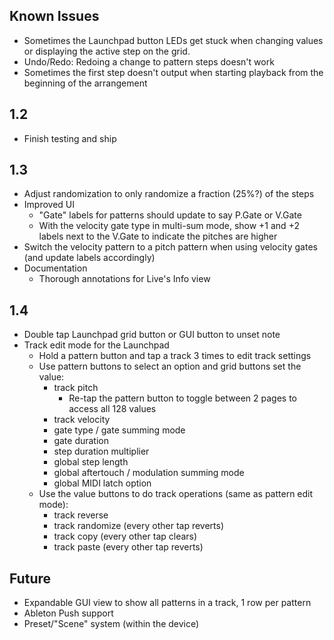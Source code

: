 ## Known Issues
- Sometimes the Launchpad button LEDs get stuck when changing values or displaying the active step on the grid.
- Undo/Redo: Redoing a change to pattern steps doesn't work
- Sometimes the first step doesn't output when starting playback from the beginning of the arrangement

## 1.2
- Finish testing and ship

## 1.3
- Adjust randomization to only randomize a fraction (25%?) of the steps
- Improved UI
  - "Gate" labels for patterns should update to say P.Gate or V.Gate
  - With the velocity gate type in multi-sum mode, show +1 and +2 labels next to the V.Gate to indicate the pitches are higher
- Switch the velocity pattern to a pitch pattern when using velocity gates (and update labels accordingly)
- Documentation
  - Thorough annotations for Live's Info view

## 1.4
- Double tap Launchpad grid button or GUI button to unset note
- Track edit mode for the Launchpad
  - Hold a pattern button and tap a track 3 times to edit track settings
  - Use pattern buttons to select an option and grid buttons set the value:
    - track pitch
      - Re-tap the pattern button to toggle between 2 pages to access all 128 values
    - track velocity
    - gate type / gate summing mode
    - gate duration
    - step duration multiplier
    - global step length
    - global aftertouch / modulation summing mode
    - global MIDI latch option
  - Use the value buttons to do track operations (same as pattern edit mode):
    - track reverse
    - track randomize (every other tap reverts)
    - track copy (every other tap clears)
    - track paste  (every other tap reverts)

## Future
- Expandable GUI view to show all patterns in a track, 1 row per pattern
- Ableton Push support
- Preset/"Scene" system (within the device)
